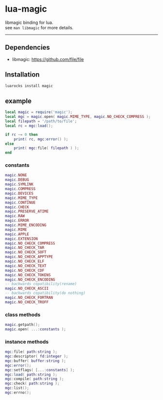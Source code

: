 lua-magic
=========

libmagic binding for lua.  
see `man libmagic` for more details.

***

## Dependencies

- libmagic: https://github.com/file/file


## Installation

```sh
luarocks install magic
```


## example

```lua
local magic = require('magic');
local mgc = magic.open( magic.MIME_TYPE, magic.NO_CHECK_COMPRESS );
local filepath = '/path/to/file';
local rc = mgc:load();

if rc ~= 0 then
    print( rc, mgc:error() );
else
    print( mgc:file( filepath ) );
end
```

### constants

```lua
magic.NONE
magic.DEBUG
magic.SYMLINK
magic.COMPRESS
magic.DEVICES
magic.MIME_TYPE
magic.CONTINUE
magic.CHECK
magic.PRESERVE_ATIME
magic.RAW
magic.ERROR
magic.MIME_ENCODING
magic.MIME
magic.APPLE
magic.EXTENSION
magic.NO_CHECK_COMPRESS
magic.NO_CHECK_TAR
magic.NO_CHECK_SOFT
magic.NO_CHECK_APPTYPE
magic.NO_CHECK_ELF
magic.NO_CHECK_TEXT
magic.NO_CHECK_CDF
magic.NO_CHECK_TOKENS
magic.NO_CHECK_ENCODING
-- backwards copatibility(rename)
magic.NO_CHECK_ASCII
-- backwards copatibility(do nothing)
magic.NO_CHECK_FORTRAN
magic.NO_CHECK_TROFF
```

### class methods

```lua
magic.getpath();
magic.open( ...:constants );
```

### instance methods

```lua
mgc:file( path:string );
mgc:descriptor( fd:integer );
mgc:buffer( buffer:string );
mgc:error();
mgc:setflags( [...:constants] );
mgc:load( path:string );
mgc:compile( path:string );
mgc:check( path:string );
mgc:list();
mgc:errno();
```

